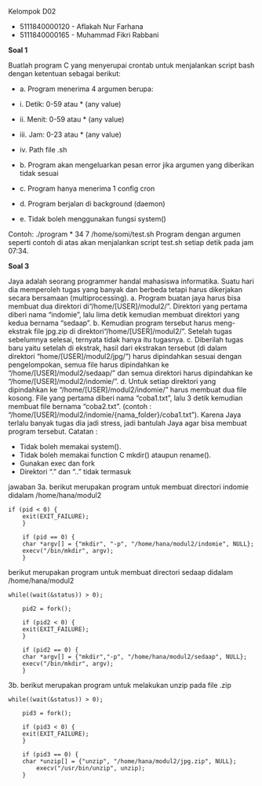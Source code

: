Kelompok D02
- 5111840000120	-	Aflakah Nur Farhana
- 5111840000165	-	Muhammad Fikri Rabbani


**Soal 1**

Buatlah program C yang menyerupai crontab untuk menjalankan script bash dengan
ketentuan sebagai berikut:
- a. Program menerima 4 argumen berupa:
- i. Detik: 0-59 atau * (any value)
- ii. Menit: 0-59 atau * (any value)
- iii. Jam: 0-23 atau * (any value)
- iv. Path file .sh

- b. Program akan mengeluarkan pesan error jika argumen yang diberikan tidak
sesuai
- c. Program hanya menerima 1 config cron
- d. Program berjalan di background (daemon)
- e. Tidak boleh menggunakan fungsi system()

Contoh: ./program \* 34 7 /home/somi/test.sh
Program dengan argumen seperti contoh di atas akan menjalankan script test.sh setiap
detik pada jam 07:34.


**Soal 3**

Jaya adalah seorang programmer handal mahasiswa informatika. Suatu hari dia
memperoleh tugas yang banyak dan berbeda tetapi harus dikerjakan secara bersamaan
(multiprocessing).
a. Program buatan jaya harus bisa membuat dua direktori di“/home/[USER]/modul2/”. Direktori yang pertama diberi nama “indomie”, lalu lima detik kemudian membuat direktori yang kedua bernama “sedaap”.
b. Kemudian program tersebut harus meng-ekstrak file jpg.zip di direktori“/home/[USER]/modul2/”. Setelah tugas sebelumnya selesai, ternyata tidak hanya itu tugasnya.
c. Diberilah tugas baru yaitu setelah di ekstrak, hasil dari ekstrakan tersebut (di dalam direktori “home/[USER]/modul2/jpg/”) harus dipindahkan sesuai dengan pengelompokan, semua file harus dipindahkan ke “/home/[USER]/modul2/sedaap/” dan semua direktori harus dipindahkan ke “/home/[USER]/modul2/indomie/”.
d. Untuk setiap direktori yang dipindahkan ke “/home/[USER]/modul2/indomie/” harus membuat dua file kosong. File yang pertama diberi nama “coba1.txt”, lalu 3 detik kemudian membuat file bernama “coba2.txt”. (contoh : “/home/[USER]/modul2/indomie/{nama_folder}/coba1.txt”).
Karena Jaya terlalu banyak tugas dia jadi stress, jadi bantulah Jaya agar bisa membuat
program tersebut.
Catatan :
- Tidak boleh memakai system().
- Tidak boleh memakai function C mkdir() ataupun rename().
- Gunakan exec dan fork
- Direktori “.” dan “..” tidak termasuk

jawaban
3a. 
berikut merupakan program untuk membuat directori indomie didalam /home/hana/modul2 
```
if (pid < 0) {
	exit(EXIT_FAILURE); 
	}

	if (pid == 0) {
	char *argv[] = {"mkdir", "-p", "/home/hana/modul2/indomie", NULL};
	execv("/bin/mkdir", argv);	
	}
```
  
 berikut merupakan program untuk membuat directori sedaap didalam /home/hana/modul2 
 
```
while((wait(&status)) > 0);

	pid2 = fork();
  
	if (pid2 < 0) {
	exit(EXIT_FAILURE);
	}

	if (pid2 == 0) {
	char *argv[] = {"mkdir","-p", "/home/hana/modul2/sedaap", NULL};
	execv("/bin/mkdir", argv);
	}
```
3b.
berikut merupakan program untuk melakukan unzip pada file .zip
```
while((wait(&status)) > 0);
	
	pid3 = fork();
  
	if (pid3 < 0) {
	exit(EXIT_FAILURE); 
  	}

	if (pid3 == 0) {
	char *unzip[] = {"unzip", "/home/hana/modul2/jpg.zip", NULL};
     	execv("/usr/bin/unzip", unzip);
	}
  ```

